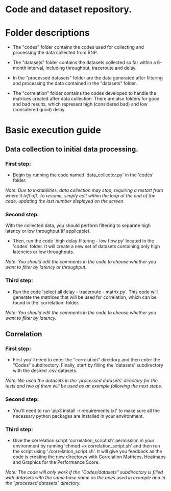 # Code and dataset repository.

# Folder descriptions

- The "codes" folder contains the codes used for collecting and processing the data collected from RNP.

- The "datasets" folder contains the datasets collected so far within a 6-month interval, including throughput, traceroute and delay.

- In the "processed datasets" folder are the data generated after filtering and processing the data contained in the "datasets" folder.

- The "correlation" folder contains the codes developed to handle the matrices created after data collection. There are also folders for good and bad results, which represent high (considered bad) and low (considered good) delay.

# Basic execution guide

## Data collection to initial data processing.
### First step:
- Begin by running the code named 'data_collector.py' in the 'codes' folder.
  
*Note: Due to instabilities, data collection may stop, requiring a restart from where it left off. To resume, simply edit within the loop at the end of the code, updating the last number displayed on the screen.*

### Second step:
With the collected data, you should perform filtering to separate high latency or low throughput (if applicable).
- Then, run the code 'high delay filtering - low flow.py' located in the 'codes' folder. It will create a new set of datasets containing only high latencies or low throughputs.
  
*Note: You should edit the comments in the code to choose whether you want to filter by latency or throughput.*

### Third step:
- Run the code 'select all delay - traceroute - matrix.py'. This code will generate the matrices that will be used for correlation, which can be found in the 'correlation' folder.
  
*Note: You should edit the comments in the code to choose whether you want to filter by latency.*

## Correlation

### First step:
- First you'll need to enter the "correlation" directory and then enter the "Codes" subdirectory. Finally, start by filling the 'datasets' subdirectory with the desired .csv datasets. 

*Note: We used the datasets in the 'processed datasets' directory for the tests and two of them will be used as an exemple following the next steps.*

### Second step:
- You'll need to run 'pip3 install -r requirements.txt' to make sure all the necessary python packages are installed in your environment.

### Third step:
- Give the correlation script 'correlation_script.sh' permission in your environment by running 'chmod +x correlation_script.sh' and then run the script using './correlation_script.sh'. It will give you feedback as the code is creating the new directorys with Correlation Matrices, Heatmaps and Graphics for the Performance Score.

*Note: The code will only work if the "Codes/datasets" subdirectory is filled with datasets with the same base name as the ones used in example and in the "processed datasets" directory.*
